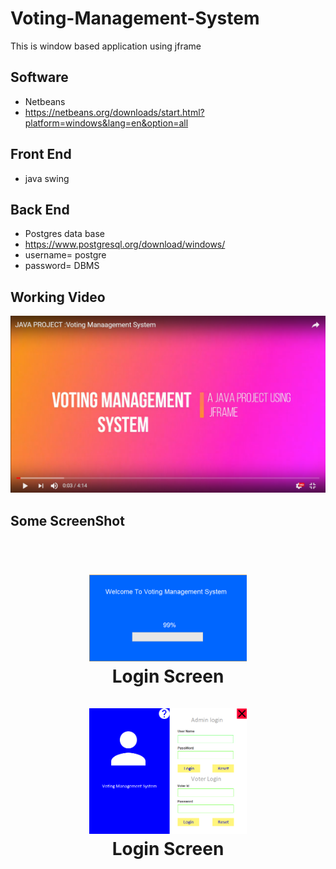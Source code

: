 # Voting-Management-System
This is window based application using jframe

## Software
- Netbeans
- https://netbeans.org/downloads/start.html?platform=windows&lang=en&option=all

## Front End
- java swing
## Back End 
- Postgres data base
- https://www.postgresql.org/download/windows/
- username= postgre
- password= DBMS

## Working Video

[![Watch the video](https://github.com/Niraj-Ranjan/Voting-Management-System/blob/master/Screenshot/Screenshot%20(139).png)](https://www.youtube.com/watch?v=vL1COucMHyY&t=29s)

## Some ScreenShot


<h1 align="center">

 <br>
  
   <img src="https://github.com/Niraj-Ranjan/Voting-Management-System/blob/master/Screenshot/splash.PNG"  width="50%" height="10%">
  
  <br>
 Login Screen
  <br>


  <br>
  
   <img src="https://github.com/Niraj-Ranjan/Voting-Management-System/blob/master/Screenshot/AdminLogin.PNG"  width="50%">
  
  <br>
 Login Screen
  <br>
  
  
  
  
</h1>
